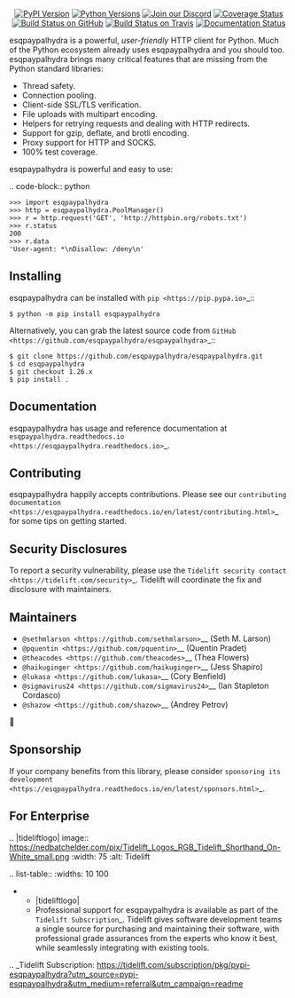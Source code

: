    <p align="center">
      <a href="https://pypi.org/project/esqpaypalhydra"><img alt="PyPI Version" src="https://img.shields.io/pypi/v/esqpaypalhydra.svg?maxAge=86400" /></a>
      <a href="https://pypi.org/project/esqpaypalhydra"><img alt="Python Versions" src="https://img.shields.io/pypi/pyversions/esqpaypalhydra.svg?maxAge=86400" /></a>
      <a href="https://discord.gg/CHEgCZN"><img alt="Join our Discord" src="https://img.shields.io/discord/756342717725933608?color=%237289da&label=discord" /></a>
      <a href="https://codecov.io/gh/esqpaypalhydra/esqpaypalhydra"><img alt="Coverage Status" src="https://img.shields.io/codecov/c/github/esqpaypalhydra/esqpaypalhydra.svg" /></a>
      <a href="https://github.com/esqpaypalhydra/esqpaypalhydra/actions?query=workflow%3ACI"><img alt="Build Status on GitHub" src="https://github.com/esqpaypalhydra/esqpaypalhydra/workflows/CI/badge.svg" /></a>
      <a href="https://travis-ci.org/esqpaypalhydra/esqpaypalhydra"><img alt="Build Status on Travis" src="https://travis-ci.org/esqpaypalhydra/esqpaypalhydra.svg?branch=master" /></a>
      <a href="https://esqpaypalhydra.readthedocs.io"><img alt="Documentation Status" src="https://readthedocs.org/projects/esqpaypalhydra/badge/?version=latest" /></a>
   </p>

esqpaypalhydra is a powerful, *user-friendly* HTTP client for Python. Much of the
Python ecosystem already uses esqpaypalhydra and you should too.
esqpaypalhydra brings many critical features that are missing from the Python
standard libraries:

- Thread safety.
- Connection pooling.
- Client-side SSL/TLS verification.
- File uploads with multipart encoding.
- Helpers for retrying requests and dealing with HTTP redirects.
- Support for gzip, deflate, and brotli encoding.
- Proxy support for HTTP and SOCKS.
- 100% test coverage.

esqpaypalhydra is powerful and easy to use:

.. code-block:: python

    >>> import esqpaypalhydra
    >>> http = esqpaypalhydra.PoolManager()
    >>> r = http.request('GET', 'http://httpbin.org/robots.txt')
    >>> r.status
    200
    >>> r.data
    'User-agent: *\nDisallow: /deny\n'


Installing
----------

esqpaypalhydra can be installed with `pip <https://pip.pypa.io>`_::

    $ python -m pip install esqpaypalhydra

Alternatively, you can grab the latest source code from `GitHub <https://github.com/esqpaypalhydra/esqpaypalhydra>`_::

    $ git clone https://github.com/esqpaypalhydra/esqpaypalhydra.git
    $ cd esqpaypalhydra
    $ git checkout 1.26.x
    $ pip install .


Documentation
-------------

esqpaypalhydra has usage and reference documentation at `esqpaypalhydra.readthedocs.io <https://esqpaypalhydra.readthedocs.io>`_.


Contributing
------------

esqpaypalhydra happily accepts contributions. Please see our
`contributing documentation <https://esqpaypalhydra.readthedocs.io/en/latest/contributing.html>`_
for some tips on getting started.


Security Disclosures
--------------------

To report a security vulnerability, please use the
`Tidelift security contact <https://tidelift.com/security>`_.
Tidelift will coordinate the fix and disclosure with maintainers.


Maintainers
-----------

- `@sethmlarson <https://github.com/sethmlarson>`__ (Seth M. Larson)
- `@pquentin <https://github.com/pquentin>`__ (Quentin Pradet)
- `@theacodes <https://github.com/theacodes>`__ (Thea Flowers)
- `@haikuginger <https://github.com/haikuginger>`__ (Jess Shapiro)
- `@lukasa <https://github.com/lukasa>`__ (Cory Benfield)
- `@sigmavirus24 <https://github.com/sigmavirus24>`__ (Ian Stapleton Cordasco)
- `@shazow <https://github.com/shazow>`__ (Andrey Petrov)

👋


Sponsorship
-----------

If your company benefits from this library, please consider `sponsoring its
development <https://esqpaypalhydra.readthedocs.io/en/latest/sponsors.html>`_.


For Enterprise
--------------

.. |tideliftlogo| image:: https://nedbatchelder.com/pix/Tidelift_Logos_RGB_Tidelift_Shorthand_On-White_small.png
   :width: 75
   :alt: Tidelift

.. list-table::
   :widths: 10 100

   * - |tideliftlogo|
     - Professional support for esqpaypalhydra is available as part of the `Tidelift
       Subscription`_.  Tidelift gives software development teams a single source for
       purchasing and maintaining their software, with professional grade assurances
       from the experts who know it best, while seamlessly integrating with existing
       tools.

.. _Tidelift Subscription: https://tidelift.com/subscription/pkg/pypi-esqpaypalhydra?utm_source=pypi-esqpaypalhydra&utm_medium=referral&utm_campaign=readme

